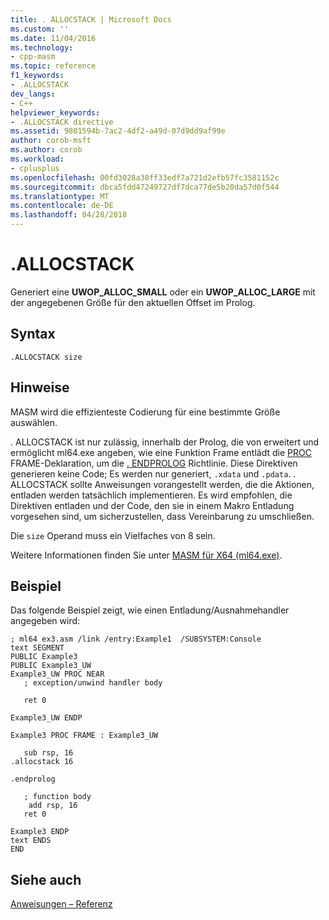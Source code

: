 ```yaml
---
title: . ALLOCSTACK | Microsoft Docs
ms.custom: ''
ms.date: 11/04/2016
ms.technology:
- cpp-masm
ms.topic: reference
f1_keywords:
- .ALLOCSTACK
dev_langs:
- C++
helpviewer_keywords:
- .ALLOCSTACK directive
ms.assetid: 9801594b-7ac2-4df2-a49d-07d9dd9af99e
author: corob-msft
ms.author: corob
ms.workload:
- cplusplus
ms.openlocfilehash: 00fd3028a38ff33edf7a721d2efb57fc3581152c
ms.sourcegitcommit: dbca5fdd47249727df7dca77de5b20da57d0f544
ms.translationtype: MT
ms.contentlocale: de-DE
ms.lasthandoff: 04/28/2018
---
```

# <a name="allocstack"></a>.ALLOCSTACK
Generiert eine **UWOP_ALLOC_SMALL** oder ein **UWOP_ALLOC_LARGE** mit der angegebenen Größe für den aktuellen Offset im Prolog.  
  
## <a name="syntax"></a>Syntax  
  
```  
.ALLOCSTACK size  
```  
  
## <a name="remarks"></a>Hinweise  
 MASM wird die effizienteste Codierung für eine bestimmte Größe auswählen.  
  
 . ALLOCSTACK ist nur zulässig, innerhalb der Prolog, die von erweitert und ermöglicht ml64.exe angeben, wie eine Funktion Frame entlädt die [PROC](../../assembler/masm/proc.md) FRAME-Deklaration, um die [. ENDPROLOG](../../assembler/masm/dot-endprolog.md) Richtlinie. Diese Direktiven generieren keine Code; Es werden nur generiert, `.xdata` und `.pdata`. . ALLOCSTACK sollte Anweisungen vorangestellt werden, die die Aktionen, entladen werden tatsächlich implementieren. Es wird empfohlen, die Direktiven entladen und der Code, den sie in einem Makro Entladung vorgesehen sind, um sicherzustellen, dass Vereinbarung zu umschließen.  
  
 Die `size` Operand muss ein Vielfaches von 8 sein.  
  
 Weitere Informationen finden Sie unter [MASM für X64 (ml64.exe)](../../assembler/masm/masm-for-x64-ml64-exe.md).  
  
## <a name="sample"></a>Beispiel  
 Das folgende Beispiel zeigt, wie einen Entladung/Ausnahmehandler angegeben wird:  
  
```  
; ml64 ex3.asm /link /entry:Example1  /SUBSYSTEM:Console  
text SEGMENT  
PUBLIC Example3  
PUBLIC Example3_UW  
Example3_UW PROC NEAR  
   ; exception/unwind handler body  
  
   ret 0  
  
Example3_UW ENDP  
  
Example3 PROC FRAME : Example3_UW  
  
   sub rsp, 16  
.allocstack 16  
  
.endprolog  
  
   ; function body  
    add rsp, 16  
   ret 0  
  
Example3 ENDP  
text ENDS  
END  
```  
  
## <a name="see-also"></a>Siehe auch  
 [Anweisungen – Referenz](../../assembler/masm/directives-reference.md)